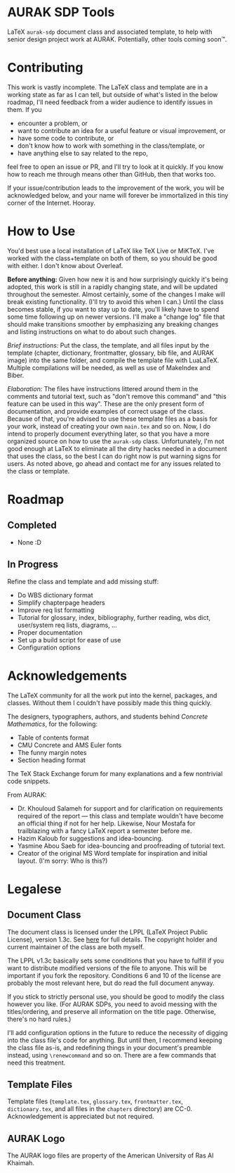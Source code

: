 # AURAK SDP Tools
LaTeX `aurak-sdp` document class and associated template, to help with senior design project work at AURAK. Potentially, other tools coming soon™.

# Contributing
This work is vastly incomplete. The LaTeX class and template are in a working state as far as I can tell, but outside of what's listed in the below roadmap, I'll need feedback from a wider audience to identify issues in them.
If you
- encounter a problem, or
- want to contribute an idea for a useful feature or visual improvement, or
- have some code to contribute, or
- don't know how to work with something in the class/template, or
- have anything else to say related to the repo,

feel free to open an issue or PR, and I'll try to look at it quickly. If you know how to reach me through means other than GitHub, then that works too.

If your issue/contribution leads to the improvement of the work, you will be acknowledged below, and your name will forever be immortalized in this tiny corner of the Internet. Hooray.

# How to Use
You'd best use a local installation of LaTeX like TeX Live or MiKTeX. I've worked with the class+template on both of them, so you should be good with either. I don't know about Overleaf.

**Before anything:** Given how new it is and how surprisingly quickly it's being adopted, this work is still in a rapidly changing state, and will be updated throughout the semester.
Almost certainly, some of the changes I make will break existing functionality.
(I'll try to avoid this when I can.)
Until the class becomes stable, if you want to stay up to date, you'll likely have to spend some time following up on newer versions.
I'll make a "change log" file that should make transitions smoother by emphasizing any breaking changes and listing instructions on what to do about such changes.

*Brief instructions:* Put the class, the template, and all files input by the template (chapter, dictionary, frontmatter, glossary, bib file, and AURAK image) into the same folder, and compile the template file with LuaLaTeX. Multiple compilations will be needed, as well as use of MakeIndex and Biber.

*Elaboration:* The files have instructions littered around them in the comments and tutorial text, such as "don't remove this command" and "this feature can be used in this way".
These are the only present form of documentation, and provide examples of correct usage of the class.
Because of that, you're advised to use these template files as a basis for your work, instead of creating your own `main.tex` and so on.
Now, I do intend to properly document everything later, so that you have a more organized source on how to use the `aurak-sdp` class.
Unfortunately, I'm not good enough at LaTeX to eliminate all the dirty hacks needed in a document that uses the class, so the best I can do right now is put warning signs for users.
As noted above, go ahead and contact me for any issues related to the class or template.

# Roadmap
## Completed
- None :D

## In Progress
Refine the class and template and add missing stuff:
- Do WBS dictionary format
- Simplify chapterpage headers
- Improve req list formatting
- Tutorial for glossary, index, bibliography, further reading, wbs dict, user/system req lists, diagrams, ...
- Proper documentation
- Set up a build script for ease of use
- Configuration options

# Acknowledgements
The LaTeX community for all the work put into the kernel, packages, and classes. Without them I couldn't have possibly made this thing quickly.

The designers, typographers, authors, and students behind *Concrete Mathematics*, for the following:
- Table of contents format
- CMU Concrete and AMS Euler fonts
- The funny margin notes
- Section heading format

The TeX Stack Exchange forum for many explanations and a few nontrivial code snippets.

From AURAK:
- Dr. Khouloud Salameh for support and for clarification on requirements required of the report — this class and template wouldn't have become an official thing if not for her help. Likewise, Nour Mostafa for trailblazing with a fancy LaTeX report a semester before me.
- Hazim Kaloub for suggestions and idea-bouncing.
- Yasmine Abou Saeb for idea-bouncing and proofreading of tutorial text.
- Creator of the original MS Word template for inspiration and initial layout. (I'm sorry: Who is this?)

# Legalese
## Document Class
The document class is licensed under the LPPL (LaTeX Project Public License), version 1.3c. See [here](https://www.latex-project.org/lppl/lppl-1-3c.pdf) for full details.
The copyright holder and current maintainer of the class are both myself.

The LPPL v1.3c basically sets some conditions that you have to fulfill if you want to distribute modified versions of the file to anyone.
This will be important if you fork the repository.
Conditions 6 and 10 of the license are probably the most relevant here, but do read the full document anyway.

If you stick to strictly personal use, you should be good to modify the class however you like.
(For AURAK SDPs, you need to avoid messing with the titles/ordering, and preserve all information on the title page.
Otherwise, there's no hard rules.)

I'll add configuration options in the future to reduce the necessity of digging into the class file's code for anything.
But until then, I recommend keeping the class file as-is, and redefining things in your document's preamble instead, using `\renewcommand` and so on.
There are a few commands that need this treatment.

## Template Files
Template files (`template.tex`, `glossary.tex`, `frontmatter.tex`, `dictionary.tex`, and all files in the `chapters` directory) are CC-0.
Acknowledgement is appreciated but not required.

## AURAK Logo
The AURAK logo files are property of the American University of Ras Al Khaimah.
